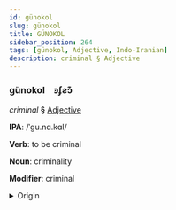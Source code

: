 ```yaml
---
id: günokol
slug: günokol
title: GÜNOKOL
sidebar_position: 264
tags: [günokol, Adjective, Indo-Iranian]
description: criminal § Adjective
---
```


### günokol&emsp;<span kind="abugida">ꜿʄƨɔ͊</span>

*criminal* **§** [Adjective](../../tags/Adjective)

**IPA**: /ˈgu.nɑ.kɑl/

**Verb**: to be criminal

**Noun**: criminality

**Modifier**: criminal

<details>
    <summary>Origin</summary>
    Persian ⁧گناهکار⁩ gonâhkâr [ɡʊ.nɑːɦ.kʰɑ́ːɾ]<br/>
    <em>Indo-Iranian Language Family</em>
</details>
